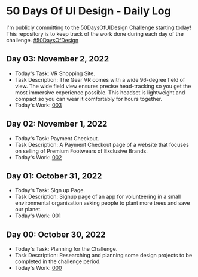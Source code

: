 # 50 Days Of UI Design - Daily Log
I'm publicly committing to the 50DaysOfUIDesign Challenge starting today! This repository is to keep track of the work done during each day of the challenge.  [#50DaysOfDesign](https://www.dailyui.co/)

## Day 03: November 2, 2022

- Today's Task: VR Shopping Site.
- Task Description: The Gear VR comes with a wide 96-degree field of view. The wide field view ensures precise head-tracking so you get the most immersive experience possible. This headset is lightweight and compact so you can wear it comfortably for hours together.
- Today's Work: [003](https://user-images.githubusercontent.com/81356075/199540656-da697b5f-fc0e-41a0-af11-09d350eebad3.png)

## Day 02: November 1, 2022

- Today's Task: Payment Checkout.
- Task Description: A Payment Checkout page of a website that focuses on selling of Premium Footwears of Exclusive Brands.
- Today's Work: [002](https://user-images.githubusercontent.com/81356075/199250964-0db44430-5b2a-4228-b930-30ab1df8b400.png)

## Day 01: October 31, 2022

- Today's Task: Sign up Page.
- Task Description: Signup page of an app for volunteering in a small environmental organisation asking people to plant more trees and save our planet.
- Today's Work: [001](https://user-images.githubusercontent.com/81356075/199033695-3f3b52c1-2ed9-47c9-b994-c6ec6598e1a8.png)

## Day 00: October 30, 2022

- Today's Task: Planning for the Challenge.
- Task Description: Researching and planning some design projects to be completed in the challenge period.
- Today's Work: [000](https://user-images.githubusercontent.com/81356075/198869124-11eb9bde-3b21-4dc6-9fcb-63c4d2361b27.png)

